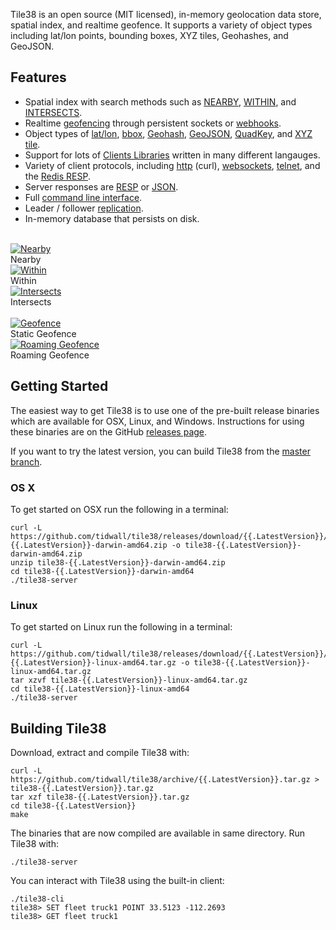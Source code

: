 <!-- 
layout: index.html
title:  Tile38 - Geolocation data store, spatial index, and realtime geofence
class:  home
-->


Tile38 is an open source (MIT licensed), in-memory geolocation data store, spatial index, and realtime geofence. It supports a variety of object types including lat/lon points, bounding boxes, XYZ tiles, Geohashes, and GeoJSON.

## Features

- Spatial index with search methods such as [NEARBY](/commands/nearby), [WITHIN](/commands/within), and [INTERSECTS](/commands/intersects).
- Realtime [geofencing](/topics/geofencing) through persistent sockets or [webhooks](/commands/sethook).
- Object types of [lat/lon](/topics/object-types#latlon-point), [bbox](/topics/object-types#bounding-box), [Geohash](/topics/object-types#geohash), [GeoJSON](/topics/object-types#geojson), [QuadKey](/topics/object-types#quadkey), and [XYZ tile](/topics/object-types#xyz-tile).
- Support for lots of [Clients Libraries](/clients) written in many different langauges.
- Variety of client protocols, including [http](/topics/network-protocols#http) (curl), [websockets](/topics/network-protocols#websockets), [telnet](/topics/network-protocols#telnet), and the [Redis RESP](http://redis.io/topics/protocol).
- Server responses are [RESP](http://redis.io/topics/protocol) or [JSON](http://www.json.org).
- Full [command line interface](/topics/command-line-interface).
- Leader / follower [replication](/topics/replication).
- In-memory database that persists on disk.

<br>

<div class="extable">
    <div class="r1"><a href="/commands/nearby"><img src="/assets/img/search-nearby.png" alt="Nearby" border="0"></a><br>Nearby</div
    ><div class="r1"><a href="/commands/within"><img src="/assets/img/search-within.png" alt="Within" border="0"></a><br>Within</div
    ><div class="r1"><a href="/commands/intersects"><img src="/assets/img/search-intersects.png" alt="Intersects" border="0"></a><br>Intersects</div
    ><br class="split"><div class="r2a"></div><div class="r2"><a href="/topics/geofencing"><img src="/assets/img/geofence.gif" alt="Geofence" border="0"></a><br>Static Geofence</div
    ><div class="r2"><a href="/topics/roaming-geofences"><img src="/assets/img/roaming.gif" alt="Roaming Geofence" border="0"></a><br>Roaming Geofence</div><div class="r2b"></div>
</div>

<a name="getting-started"></a>
## Getting Started

The easiest way to get Tile38 is to use one of the pre-built release binaries which are available for OSX, Linux, and Windows. Instructions for using these binaries are on the GitHub [releases page](https://github.com/tidwall/tile38/releases).

If you want to try the latest version, you can build Tile38 from the [master branch](https://github.com/tidwall/tile38).

### OS X

To get started on OSX run the following in a terminal:

```tile38-cli
curl -L  https://github.com/tidwall/tile38/releases/download/{{.LatestVersion}}/tile38-{{.LatestVersion}}-darwin-amd64.zip -o tile38-{{.LatestVersion}}-darwin-amd64.zip
unzip tile38-{{.LatestVersion}}-darwin-amd64.zip
cd tile38-{{.LatestVersion}}-darwin-amd64
./tile38-server
```

### Linux

To get started on Linux run the following in a terminal:

```tile38-cli
curl -L  https://github.com/tidwall/tile38/releases/download/{{.LatestVersion}}/tile38-{{.LatestVersion}}-linux-amd64.tar.gz -o tile38-{{.LatestVersion}}-linux-amd64.tar.gz
tar xzvf tile38-{{.LatestVersion}}-linux-amd64.tar.gz
cd tile38-{{.LatestVersion}}-linux-amd64
./tile38-server
```

<a name="building"></a>
## Building Tile38
Download, extract and compile Tile38 with:

```tile38-cli
curl -L https://github.com/tidwall/tile38/archive/{{.LatestVersion}}.tar.gz > tile38-{{.LatestVersion}}.tar.gz
tar xzf tile38-{{.LatestVersion}}.tar.gz
cd tile38-{{.LatestVersion}}
make
```

The binaries that are now compiled are available in same directory. Run Tile38 with:

```tile38-cli
./tile38-server
```

You can interact with Tile38 using the built-in client:

```tile38-cli
./tile38-cli
tile38> SET fleet truck1 POINT 33.5123 -112.2693
tile38> GET fleet truck1
```